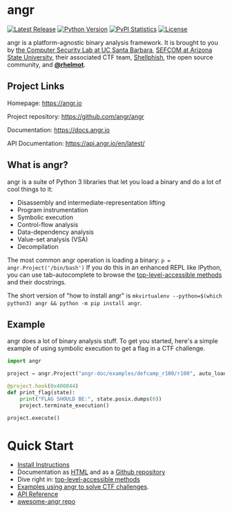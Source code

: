 # angr

[![Latest Release](https://img.shields.io/pypi/v/angr.svg)](https://pypi.python.org/pypi/angr/)
[![Python Version](https://img.shields.io/pypi/pyversions/angr)](https://pypi.python.org/pypi/angr/)
[![PyPI Statistics](https://img.shields.io/pypi/dm/angr.svg)](https://pypistats.org/packages/angr)
[![License](https://img.shields.io/github/license/angr/angr.svg)](https://github.com/angr/angr/blob/master/LICENSE)

angr is a platform-agnostic binary analysis framework.
It is brought to you by [the Computer Security Lab at UC Santa Barbara](https://seclab.cs.ucsb.edu), [SEFCOM at Arizona State University](https://sefcom.asu.edu), their associated CTF team, [Shellphish](https://shellphish.net), the open source community, and **[@rhelmot](https://github.com/rhelmot)**.

## Project Links
Homepage: https://angr.io

Project repository: https://github.com/angr/angr

Documentation: https://docs.angr.io

API Documentation: https://api.angr.io/en/latest/

## What is angr?

angr is a suite of Python 3 libraries that let you load a binary and do a lot of cool things to it:

- Disassembly and intermediate-representation lifting
- Program instrumentation
- Symbolic execution
- Control-flow analysis
- Data-dependency analysis
- Value-set analysis (VSA)
- Decompilation

The most common angr operation is loading a binary: `p = angr.Project('/bin/bash')` If you do this in an enhanced REPL like IPython, you can use tab-autocomplete to browse the [top-level-accessible methods](https://docs.angr.io/docs/toplevel) and their docstrings.

The short version of "how to install angr" is `mkvirtualenv --python=$(which python3) angr && python -m pip install angr`.

## Example

angr does a lot of binary analysis stuff.
To get you started, here's a simple example of using symbolic execution to get a flag in a CTF challenge.

```python
import angr

project = angr.Project("angr-doc/examples/defcamp_r100/r100", auto_load_libs=False)

@project.hook(0x400844)
def print_flag(state):
    print("FLAG SHOULD BE:", state.posix.dumps(0))
    project.terminate_execution()

project.execute()
```

# Quick Start

- [Install Instructions](https://docs.angr.io/introductory-errata/install)
- Documentation as [HTML](https://docs.angr.io/) and as a [Github repository](https://github.com/angr/angr-doc)
- Dive right in: [top-level-accessible methods](https://docs.angr.io/core-concepts/toplevel)
- [Examples using angr to solve CTF challenges](https://docs.angr.io/examples).
- [API Reference](https://angr.io/api-doc/)
- [awesome-angr repo](https://github.com/degrigis/awesome-angr)
